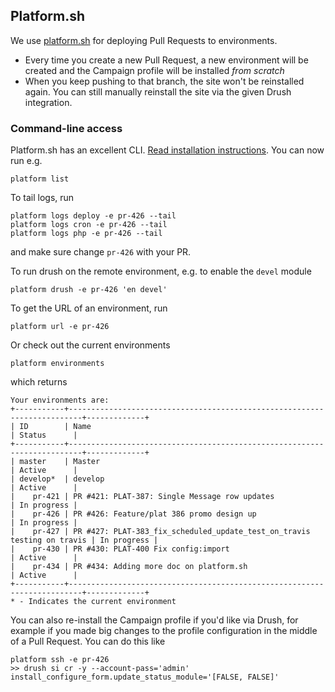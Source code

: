 ## Platform.sh

We use [platform.sh](http://platform.sh) for deploying Pull Requests to environments.

* Every time you create a new Pull Request, a new environment will be created and the Campaign profile will be installed *from scratch*
* When you keep pushing to that branch, the site won't be reinstalled again. You can still manually reinstall the site via the given Drush integration.

### Command-line access

Platform.sh has an excellent CLI. [Read installation instructions](https://docs.platform.sh/drupal/guides/prerequisites/platform-cli.html). You can now run e.g.

	platform list
	
To tail logs, run

	platform logs deploy -e pr-426 --tail
	platform logs cron -e pr-426 --tail
	platform logs php -e pr-426 --tail
	
and make sure change `pr-426` with your PR.

To run drush on the remote environment, e.g. to enable the `devel` module

	platform drush -e pr-426 'en devel'
	
To get the URL of an environment, run

	platform url -e pr-426
 	
Or check out the current environments

	platform environments
	
which returns
	
	Your environments are: 
	+-----------+-------------------------------------------------------------------------+-------------+
	| ID        | Name                                                                    | Status      |
	+-----------+-------------------------------------------------------------------------+-------------+
	| master    | Master                                                                  | Active      |
	| develop*  | develop                                                                 | Active      |
	|    pr-421 | PR #421: PLAT-387: Single Message row updates                           | In progress |
	|    pr-426 | PR #426: Feature/plat 386 promo design up                               | In progress |
	|    pr-427 | PR #427: PLAT-383_fix_scheduled_update_test_on_travis testing on travis | In progress |
	|    pr-430 | PR #430: PLAT-400 Fix config:import                                     | Active      |
	|    pr-434 | PR #434: Adding more doc on platform.sh                                 | Active      |
	+-----------+-------------------------------------------------------------------------+-------------+
	* - Indicates the current environment

You can also re-install the Campaign profile if you'd like via Drush, for example if you made big changes to the profile configuration in the middle of a Pull Request. You can do this like

	platform ssh -e pr-426
	>> drush si cr -y --account-pass='admin' install_configure_form.update_status_module='[FALSE, FALSE]'
